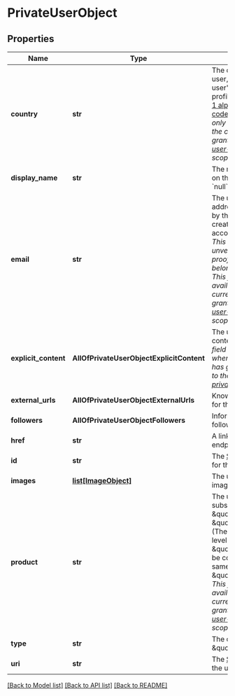# PrivateUserObject

## Properties
Name | Type | Description | Notes
------------ | ------------- | ------------- | -------------
**country** | **str** | The country of the user, as set in the user&#x27;s account profile. An [ISO 3166-1 alpha-2 country code](http://en.wikipedia.org/wiki/ISO_3166-1_alpha-2). _This field is only available when the current user has granted access to the [user-read-private](/documentation/web-api/concepts/scopes/#list-of-scopes) scope._  | [optional] 
**display_name** | **str** | The name displayed on the user&#x27;s profile. &#x60;null&#x60; if not available.  | [optional] 
**email** | **str** | The user&#x27;s email address, as entered by the user when creating their account. _**Important!** This email address is unverified; there is no proof that it actually belongs to the user._ _This field is only available when the current user has granted access to the [user-read-email](/documentation/web-api/concepts/scopes/#list-of-scopes) scope._  | [optional] 
**explicit_content** | **AllOfPrivateUserObjectExplicitContent** | The user&#x27;s explicit content settings. _This field is only available when the current user has granted access to the [user-read-private](/documentation/web-api/concepts/scopes/#list-of-scopes) scope._  | [optional] 
**external_urls** | **AllOfPrivateUserObjectExternalUrls** | Known external URLs for this user. | [optional] 
**followers** | **AllOfPrivateUserObjectFollowers** | Information about the followers of the user. | [optional] 
**href** | **str** | A link to the Web API endpoint for this user.  | [optional] 
**id** | **str** | The [Spotify user ID](/documentation/web-api/concepts/spotify-uris-ids) for the user.  | [optional] 
**images** | [**list[ImageObject]**](ImageObject.md) | The user&#x27;s profile image. | [optional] 
**product** | **str** | The user&#x27;s Spotify subscription level: \&quot;premium\&quot;, \&quot;free\&quot;, etc. (The subscription level \&quot;open\&quot; can be considered the same as \&quot;free\&quot;.) _This field is only available when the current user has granted access to the [user-read-private](/documentation/web-api/concepts/scopes/#list-of-scopes) scope._  | [optional] 
**type** | **str** | The object type: \&quot;user\&quot;  | [optional] 
**uri** | **str** | The [Spotify URI](/documentation/web-api/concepts/spotify-uris-ids) for the user.  | [optional] 

[[Back to Model list]](../README.md#documentation-for-models) [[Back to API list]](../README.md#documentation-for-api-endpoints) [[Back to README]](../README.md)

